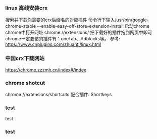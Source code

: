 ### linux 离线安装crx
搜索并下载你需要的crx后缀名的对应插件
命令行下输入/usr/bin/google-chrome-stable --enable-easy-off-store-extension-install 启动chrome
chrome中打开网址 chrome://extensions/
把下载好的插件拖到网页中即可
chrome一定要装的插件有：oneTab、Adblocks等。
参考: https://www.cnplugins.com/zhuanti/linux.html

### 中国crx下载网站
https://chrome.zzzmh.cn/index#/index


### chrome shotcut
chrome://extensions/shortcuts
配合插件:  Shortkeys 



### test
test



### test

